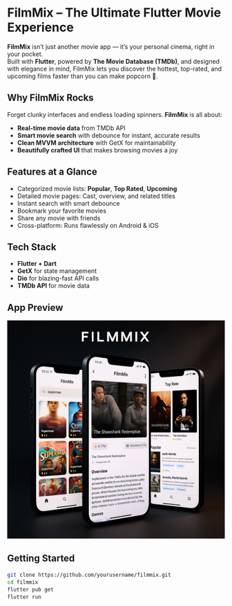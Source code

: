 # FilmMix – The Ultimate Flutter Movie Experience

**FilmMix** isn’t just another movie app — it’s your personal cinema, right in your pocket.  
Built with **Flutter**, powered by **The Movie Database (TMDb)**, and designed with elegance in mind, FilmMix lets you discover the hottest, top-rated, and upcoming films faster than you can make popcorn 🍿.



## Why FilmMix Rocks

Forget clunky interfaces and endless loading spinners. **FilmMix** is all about:

-  **Real-time movie data** from TMDb API  
-  **Smart movie search** with debounce for instant, accurate results  
-  **Clean MVVM architecture** with GetX for maintainability  
-  **Beautifully crafted UI** that makes browsing movies a joy




## Features at a Glance

-  Categorized movie lists: **Popular**, **Top Rated**, **Upcoming**
-  Detailed movie pages: Cast, overview, and related titles
-  Instant search with smart debounce
-  Bookmark your favorite movies
-  Share any movie with friends
-  Cross-platform: Runs flawlessly on Android & iOS




## Tech Stack

- **Flutter + Dart**   
- **GetX** for state management   
- **Dio** for blazing-fast API calls   
- **TMDb API** for movie data   




## App Preview

<p align="center">
  <img src="asset/picture/review.png" alt="FilmMix Preview" width="600"/>
</p>





## Getting Started

```bash
git clone https://github.com/yourusername/filmmix.git
cd filmmix
flutter pub get
flutter run
